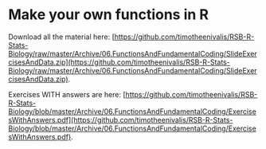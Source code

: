 # Make your own functions in R 


Download all the material here: [https://github.com/timotheenivalis/RSB-R-Stats-Biology/raw/master/Archive/06.FunctionsAndFundamentalCoding/SlideExercisesAndData.zip](https://github.com/timotheenivalis/RSB-R-Stats-Biology/raw/master/Archive/06.FunctionsAndFundamentalCoding/SlideExercisesAndData.zip). 

Exercises WITH answers are here: [https://github.com/timotheenivalis/RSB-R-Stats-Biology/blob/master/Archive/06.FunctionsAndFundamentalCoding/ExercisesWithAnswers.pdf](https://github.com/timotheenivalis/RSB-R-Stats-Biology/blob/master/Archive/06.FunctionsAndFundamentalCoding/ExercisesWithAnswers.pdf).
